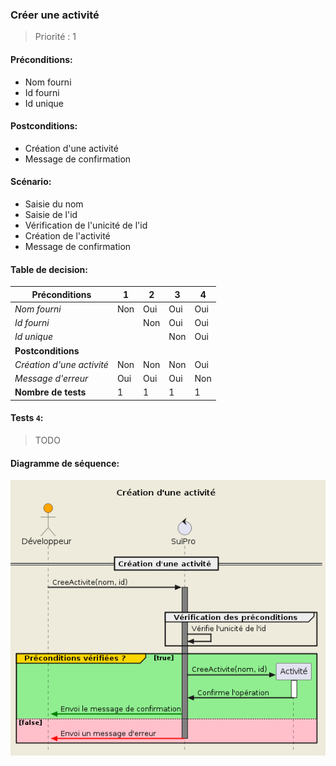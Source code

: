 ### **Créer une activité**

> Priorité : 1

#### Préconditions:

- Nom fourni
- Id fourni
- Id unique

#### Postconditions:

- Création d'une activité
- Message de confirmation

#### Scénario:

- Saisie du nom
- Saisie de l'id
- Vérification de l'unicité de l'id
- Création de l'activité
- Message de confirmation

#### Table de decision:

| Préconditions             | 1   | 2   | 3   | 4   |
| ------------------------- | --- | --- | --- | --- |
| _Nom fourni_              | Non | Oui | Oui | Oui |
| _Id fourni_               |     | Non | Oui | Oui |
| _Id unique_               |     |     | Non | Oui |
| **Postconditions**        |     |     |     |     |
| _Création d'une activité_ | Non | Non | Non | Oui |
| _Message d'erreur_        | Oui | Oui | Oui | Non |
| **Nombre de tests**       | 1   | 1   | 1   | 1   |

#### Tests `4`:

> TODO

#### Diagramme de séquence:

<div hidden>

```plantuml
@startuml UC2

!include diag_seq_template.iuml

!$schema = {
    "entity": "Activité",
    "name": "Création d'une activité",
    "demande": "Demande la création d'une activité",
    "create": "CreeActivite(nom, id)",
    "requirements": [
        "nom",
        "id"
    ],
    "preconditions": [
        "Vérifie l'unicité de l'id"
    ]
}

Draw($schema)

@enduml
```

</div>

![UC2](../Diagrammes/Seq/UC2.png)
